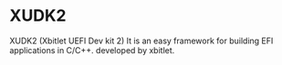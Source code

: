# XUDK2
XUDK2 (Xbitlet UEFI Dev kit 2) It is an easy framework for building EFI applications in C/C++. developed by xbitlet. 
